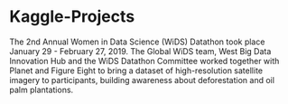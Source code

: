 # Kaggle-Projects

The 2nd Annual Women in Data Science (WiDS) Datathon took place January 29 - February 27, 2019. The Global WiDS team, West Big Data Innovation Hub and the WiDS Datathon Committee worked together with Planet and Figure Eight to bring a dataset of high-resolution satellite imagery to participants, building awareness about deforestation and oil palm plantations.
